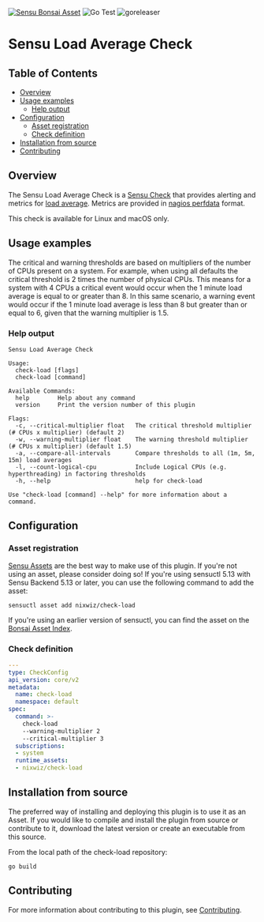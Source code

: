 [![Sensu Bonsai Asset](https://img.shields.io/badge/Bonsai-Download%20Me-brightgreen.svg?colorB=89C967&logo=sensu)](https://bonsai.sensu.io/assets/nixwiz/check-load)
![Go Test](https://github.com/nixwiz/check-load/workflows/Go%20Test/badge.svg)
![goreleaser](https://github.com/nixwiz/check-load/workflows/goreleaser/badge.svg)

# Sensu Load Average Check

## Table of Contents
- [Overview](#overview)
- [Usage examples](#usage-examples)
  - [Help output](#help-output)
- [Configuration](#configuration)
  - [Asset registration](#asset-registration)
  - [Check definition](#check-definition)
- [Installation from source](#installation-from-source)
- [Contributing](#contributing)

## Overview

The Sensu Load Average Check is a [Sensu Check][1] that provides alerting and
metrics for [load average][2].  Metrics are provided in [nagios perfdata][3]
format.

This check is available for Linux and macOS only.

## Usage examples

The critical and warning thresholds are based on multipliers of the number of
CPUs present on a system.  For example, when using all defaults the critical
threshold is 2 times the number of physical CPUs. This means for a system with
4 CPUs a critical event would occur when the 1 minute load average is equal to
or greater than 8. In this same scenario, a warning event would occur if the 1
minute load average is less than 8 but greater than or equal to 6, given that
the warning multiplier is 1.5.

### Help output

```
Sensu Load Average Check

Usage:
  check-load [flags]
  check-load [command]

Available Commands:
  help        Help about any command
  version     Print the version number of this plugin

Flags:
  -c, --critical-multiplier float   The critical threshold multiplier (# CPUs x multiplier) (default 2)
  -w, --warning-multiplier float    The warning threshold multiplier (# CPUs x multiplier) (default 1.5)
  -a, --compare-all-intervals       Compare thresholds to all (1m, 5m, 15m) load averages
  -l, --count-logical-cpu           Include Logical CPUs (e.g. hyperthreading) in factoring thresholds
  -h, --help                        help for check-load

Use "check-load [command] --help" for more information about a command.
```

## Configuration

### Asset registration

[Sensu Assets][4] are the best way to make use of this plugin. If you're not
using an asset, please consider doing so! If you're using sensuctl 5.13 with
Sensu Backend 5.13 or later, you can use the following command to add the asset:

```
sensuctl asset add nixwiz/check-load
```

If you're using an earlier version of sensuctl, you can find the asset on the
[Bonsai Asset Index][5].

### Check definition

```yml
---
type: CheckConfig
api_version: core/v2
metadata:
  name: check-load
  namespace: default
spec:
  command: >-
    check-load
    --warning-multiplier 2
    --critical-multiplier 3
  subscriptions:
  - system
  runtime_assets:
  - nixwiz/check-load
```

## Installation from source

The preferred way of installing and deploying this plugin is to use it as an
Asset. If you would like to compile and install the plugin from source or
contribute to it, download the latest version or create an executable from this
source.

From the local path of the check-load repository:

```
go build
```

## Contributing

For more information about contributing to this plugin, see [Contributing][6].

[1]: https://docs.sensu.io/sensu-go/latest/reference/checks/
[2]: http://www.brendangregg.com/blog/2017-08-08/linux-load-averages.html
[3]: https://docs.sensu.io/sensu-go/latest/observability-pipeline/observe-schedule/collect-metrics-with-checks/#supported-output-metric-formats
[4]: https://docs.sensu.io/sensu-go/latest/reference/assets/
[5]: https://bonsai.sensu.io/assets/nixwiz/check-load
[6]: https://github.com/sensu/sensu-go/blob/master/CONTRIBUTING.md
